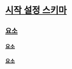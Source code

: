 # [시작 설정 스키마](index.md)
## [<startup> 요소](startup-element.md)
### [<requiredRuntime> 요소](requiredruntime-element.md)
### [<supportedRuntime> 요소](supportedruntime-element.md)
